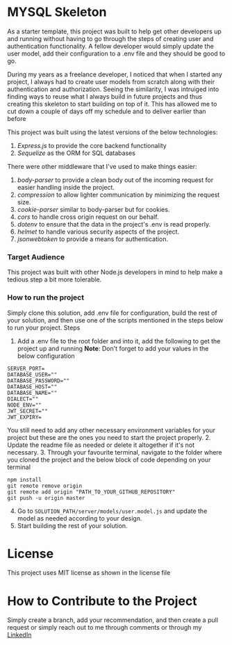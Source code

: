 # MYSQL Skeleton
As a starter template, this project was built to help get other developers up and running without having to go through the steps of creating user and authentication functionality. A fellow developer would simply update the user model, add their configuration to a .env file and they should be good to go.

During my years as a freelance developer, I noticed that when I started any project, I always had to create user models from scratch along with their authentication and authorization. Seeing the similarity, I was intruiged into finding ways to reuse what I always build in future projects and thus creating this skeleton to start building on top of it. This has allowed me to cut down a couple of days off my schedule and to deliver earlier than before

This project was built using the latest versions of the below technologies:
1. _Express.js_ to provide the core backend functionality
2. _Sequelize_ as the ORM for SQL databases

There were other middleware that I've used to make things easier:
1. _body-parser_ to provide a clean body out of the incoming request for easier handling inside the project.
2. _compression_ to allow lighter communication by minimizing the request size.
3. _cookie-parser_ similar to body-parser but for cookies.
4. _cors_ to handle cross origin request on our behalf.
5. _dotenv_ to ensure that the data in the project's .env is read properly.
6. _helmet_ to handle various security aspects of the project.
7. _jsonwebtoken_ to provide a means for authentication.

### Target Audience
This project was built with other Node.js developers in mind to help make a tedious step a bit more tolerable.

### How to run the project
Simply clone this solution, add .env file for configuration, build the rest of your solution, and then use one of the scripts mentioned in the steps below to run your project.
Steps
1. Add a .env file to the root folder and into it, add the following to get the project up and running
__Note__: Don't forget to add your values in the below configuration
```
SERVER_PORT=
DATABASE_USER=""
DATABASE_PASSWORD=""
DATABASE_HOST=""
DATABASE_NAME=""
DIALECT=""
NODE_ENV=""
JWT_SECRET=""
JWT_EXPIRY=
```
You still need to add any other necessary environment variables for your project but these are the ones you need to start the project properly.
2. Update the readme file as needed or delete it altogether if it's not necessary.
3. Through your favourite terminal, navigate to the folder where you cloned the project and the below block of code depending on your terminal
```
npm install
git remote remove origin
git remote add origin "PATH_TO_YOUR_GITHUB_REPOSITORY"
git push -u origin master
```
4. Go to ```SOLUTION_PATH/server/models/user.model.js``` and update the model as needed according to your design.
5. Start building the rest of your solution.

# License
This project uses MIT license as shown in the license file

# How to Contribute to the Project
Simply create a branch, add your recommendation, and then create a pull request or simply reach out to me through comments or through my [LinkedIn](https://www.linkedin.com/in/amaa/)